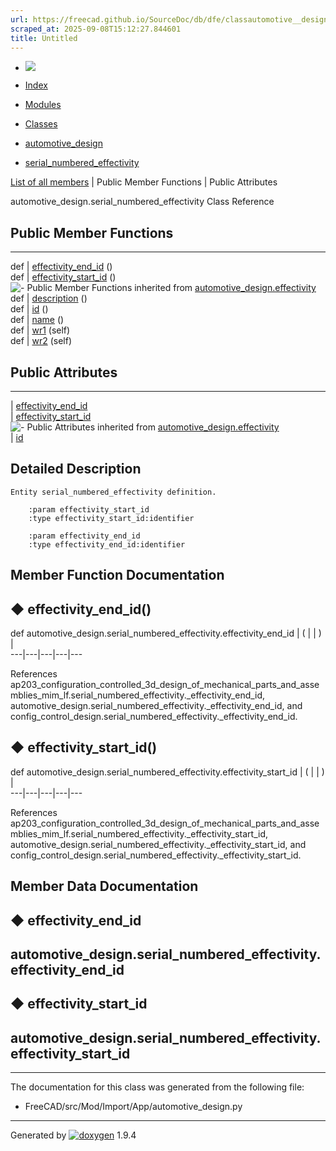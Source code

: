 ```yaml
---
url: https://freecad.github.io/SourceDoc/db/dfe/classautomotive__design_1_1serial__numbered__effectivity.html
scraped_at: 2025-09-08T15:12:27.844601
title: Untitled
---
```


  * [ ![](https://www.freecad.org/svg/logo-freecad.svg) ](https://freecadweb.org "FreeCAD")
  * [Index](../../index.html "Index")
  * [Modules](../../modules.html "Modules list")
  * [Classes](../../annotated.html "Annotated list")

  * [automotive_design](../../d4/ddf/namespaceautomotive__design.html)
  * [serial_numbered_effectivity](../../db/dfe/classautomotive__design_1_1serial__numbered__effectivity.html)

[List of all members](../../df/d93/classautomotive__design_1_1serial__numbered__effectivity-members.html) | Public Member Functions | Public Attributes

automotive_design.serial_numbered_effectivity Class Reference

##  Public Member Functions  
  
---  
def | [effectivity_end_id](../../db/dfe/classautomotive__design_1_1serial__numbered__effectivity.html#aa4bca1fc57fbefe206b12aae54a28875) ()  
def | [effectivity_start_id](../../db/dfe/classautomotive__design_1_1serial__numbered__effectivity.html#aa0ba6b2d64235f780b5c543df6194018) ()  
![-](../../closed.png) Public Member Functions inherited from
[automotive_design.effectivity](../../d8/d87/classautomotive__design_1_1effectivity.html)  
def | [description](../../d8/d87/classautomotive__design_1_1effectivity.html#ab1a4686f142bb54cc5d3eba4232b6d1c) ()  
def | [id](../../d8/d87/classautomotive__design_1_1effectivity.html#a6adf5a1e74fc83a8f58e54828d043093) ()  
def | [name](../../d8/d87/classautomotive__design_1_1effectivity.html#a3f4be173f3b131a117ab2d359bf3b34e) ()  
def | [wr1](../../d8/d87/classautomotive__design_1_1effectivity.html#abc89aa20e801a622736ed9ad9de4f773) (self)  
def | [wr2](../../d8/d87/classautomotive__design_1_1effectivity.html#a63998aa081467d948c3136de04c0f57f) (self)  
  
##  Public Attributes  
  
---  
|
[effectivity_end_id](../../db/dfe/classautomotive__design_1_1serial__numbered__effectivity.html#a0dedab5c8e7cf7e2991e984b53fd0072)  
|
[effectivity_start_id](../../db/dfe/classautomotive__design_1_1serial__numbered__effectivity.html#ad426b765f8f14fec133438e294e5f11c)  
![-](../../closed.png) Public Attributes inherited from
[automotive_design.effectivity](../../d8/d87/classautomotive__design_1_1effectivity.html)  
|
[id](../../d8/d87/classautomotive__design_1_1effectivity.html#a19cd8a747ae1230e19602729861a4041)  
  
## Detailed Description

    
    
    Entity serial_numbered_effectivity definition.
    
        :param effectivity_start_id
        :type effectivity_start_id:identifier
    
        :param effectivity_end_id
        :type effectivity_end_id:identifier

## Member Function Documentation

## ◆ effectivity_end_id()

def automotive_design.serial_numbered_effectivity.effectivity_end_id  | ( | | ) |   
---|---|---|---|---  
  
References
ap203_configuration_controlled_3d_design_of_mechanical_parts_and_assemblies_mim_lf.serial_numbered_effectivity._effectivity_end_id,
automotive_design.serial_numbered_effectivity._effectivity_end_id, and
config_control_design.serial_numbered_effectivity._effectivity_end_id.

## ◆ effectivity_start_id()

def automotive_design.serial_numbered_effectivity.effectivity_start_id  | ( | | ) |   
---|---|---|---|---  
  
References
ap203_configuration_controlled_3d_design_of_mechanical_parts_and_assemblies_mim_lf.serial_numbered_effectivity._effectivity_start_id,
automotive_design.serial_numbered_effectivity._effectivity_start_id, and
config_control_design.serial_numbered_effectivity._effectivity_start_id.

## Member Data Documentation

## ◆ effectivity_end_id

automotive_design.serial_numbered_effectivity.effectivity_end_id  
---  
  
## ◆ effectivity_start_id

automotive_design.serial_numbered_effectivity.effectivity_start_id  
---  
  
* * *

The documentation for this class was generated from the following file:

  * FreeCAD/src/Mod/Import/App/automotive_design.py

* * *

Generated by
[![doxygen](../../doxygen.svg)](https://www.doxygen.org/index.html) 1.9.4

